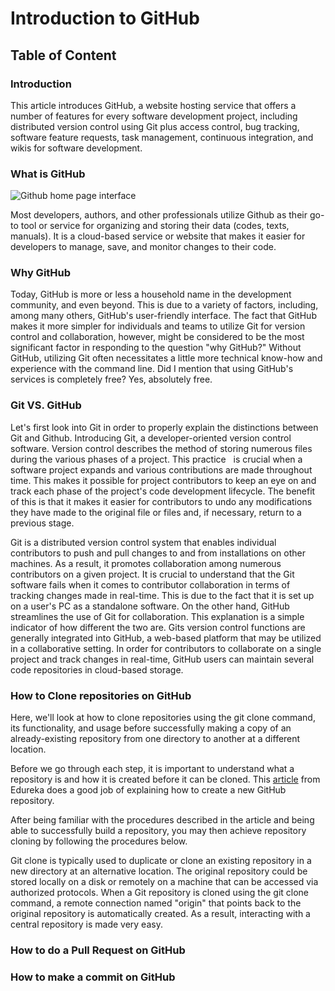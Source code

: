 # Introduction to GitHub
## Table of Content

### Introduction
This article introduces GitHub, a website hosting service that offers a number of features for every software development project, including distributed version control using Git plus access control, bug tracking, software feature requests, task management, continuous integration, and wikis for software development.

### What is GitHub

![Github home page interface](https://kinsta.com/wp-content/uploads/2018/04/what-is-github-0.png)


Most developers, authors, and other professionals utilize Github as their go-to tool or service for organizing and storing their data (codes, texts, manuals). It is a cloud-based service or website that makes it easier for developers to manage, save, and monitor changes to their code.

### Why GitHub

Today, GitHub is more or less a household name in the development community, and even beyond. This is due to a variety of factors, including, among many others, GitHub's user-friendly interface. The fact that GitHub makes it more simpler for individuals and teams to utilize Git for version control and collaboration, however, might be considered to be the most significant factor in responding to the question "why GitHub?"
Without GitHub, utilizing Git often necessitates a little more technical know-how and experience with the command line.
Did I mention that using GitHub's services is completely free? Yes, absolutely free.

### Git VS. GitHub
Let's first look into Git in order to properly explain the distinctions between Git and Github.
Introducing Git, a developer-oriented version control software. Version control describes the method of storing numerous files during the various phases of a project. This practice   is crucial when a software project expands and various contributions are made throughout time. This makes it possible for project contributors to keep an eye on and track each phase of the project's code development lifecycle. The benefit of this is that it makes it easier for contributors to undo any modifications they have made to the original file or files and, if necessary, return to a previous stage.

Git is a distributed version control system that enables individual contributors to push and pull changes to and from installations on other machines. As a result, it promotes collaboration among numerous contributors on a given project. It is crucial to understand that the Git software fails when it comes to contributor collaboration in terms of tracking changes made in real-time. This is due to the fact that it is set up on a user's PC as a standalone software.
On the other hand, GitHub streamlines the use of Git for collaboration.
This explanation is a simple indicator of how different the two are.
Gits version control functions are generally integrated into GitHub, a web-based platform that may be utilized in a collaborative setting.
In order for contributors to collaborate on a single project and track changes in real-time, GitHub users can maintain several code repositories in cloud-based storage. 

### How to Clone repositories on GitHub
Here, we'll look at how to clone repositories using the git clone command, its functionality, and usage before successfully making a copy of an already-existing repository from one directory to another at a different location.

Before we go through each step, it is important to understand what a repository is and how it is created before it can be cloned. This [article](https://www.edureka.co/blog/how-to-use-github/#:~:text=Step%202%3A%20How%20to%20create%20a%20GitHub%20Repository%3F) from Edureka does a good job of explaining how to create a new GitHub repository. 

 After being familiar with the procedures described in the article and being able to successfully build a repository, you may then achieve repository cloning by following the procedures below. 

Git clone is typically used to duplicate or clone an existing repository in a new directory at an alternative location. The original repository could be stored locally on a disk or remotely on a machine that can be accessed via authorized protocols. When a Git repository is cloned using the git clone command, a remote connection named "origin" that points back to the original repository is automatically created. As a result, interacting with a central repository is made very easy.



### How to do a Pull Request on GitHub
### How to make a commit on GitHub
